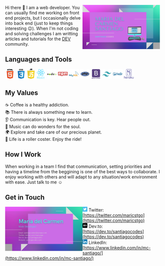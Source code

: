 <!--
**santiagocodes/santiagocodes** is a ✨ _special_ ✨ repository because its `README.md` (this file) appears on your GitHub profile.
# Maria del Carmen Santiago Betancourt - aka [santiagocodes](https://santiagocodes.com/)

Here are some ideas to get you started:

- 🔭 I’m currently working on ...
- 🌱 I’m currently learning ...
- 👯 I’m looking to collaborate on ...
- 🤔 I’m looking for help with ...
- 💬 Ask me about ...
- 📫 How to reach me: ...
- 😄 Pronouns: ...
- ⚡ Fun fact: ...

Icons: https://gist.github.com/rxaviers/7360908
Logo Icons: https://icon-icons.com/
-->

[<img align="right" width="50%" src="images/github-card.png" alt="santiagocodes presentation card" />](https://santiagocodes.com/)

Hi there :wave: I am a web developer. You can usually find me working on front end projects, but I occasionally delve into back end (just to keep things interesting :wink:). When I'm not coding and solving challenges I am writting articles and tutorials for the [DEV](https://dev.to/santiagocodes) community. 

## Languages and Tools

<img width="32px" src="images/html-logo-icon.png" alt="HTML logo" /> <img width="32px" src="images/css-logo-icon.png" alt="CSS logo" /> <img width="24px" src="images/js-logo-icon.png" alt="Javascript JS logo" /> <img width="32px" src="images/react-logo-icon.png" alt="React logo" /> <img width="32px" src="images/nodejs-logo-icon.png" alt="Node logo" /> <img width="32px" src="images/npm-logo-icon.png" alt="NPM logo" /> <img width="32px" src="images/mysql-logo-icon.png" alt="MySQL logo" /> <img width="32px" src="images/php-logo-icon.png" alt="PHP logo" /> <img width="32px" src="images/bootstrap-logo-icon.png" alt="Bootstrap logo" /> <img width="32px" src="images/tailwind-logo-icon.png" alt="Tailwind logo" /> <img width="32px" src="images/trello-logo-icon.png" alt="Trello logo" /> <img width="32px" src="images/heroku-logo-icon.png" alt="Heroku logo" />

## My Values

:coffee: Coffee is a healthy addiction. <br />
:books: There is always something new to learn. <br />
:ear: Communication is key. Hear people out. <br />
:musical_note: Music can do wonders for the soul. <br />
:earth_africa: Explore and take care of our precious planet. <br />
:roller_coaster: Life is a roller coster. Enjoy the ride!

## How I Work

When working in a team I find that communication, setting priorities and having a timeline from the beggining is one of the best ways to collaborate. I enjoy working with others and will adapt to any situation/work environment with ease. Just talk to me :relaxed:

## Get in Touch

<img align="left" width="50%" src="images/github-card-back.png" alt="santiagocodes presentation card" />

<img width="16px" src="images/twitter-logo-icon.png" alt="Twitter logo" /> Twitter: [https://twitter.com/maricstgo](https://twitter.com/maricstgo) <br />
<img width="16px" src="images/dev-logo-icon.png" alt="Dev.to logo" /> Dev.to: [https://dev.to/santiagocodes](https://dev.to/santiagocodes) <br />
<img width="16px" src="images/linkedin-logo-icon.png" alt="Linkedin logo" /> LinkedIn: [https://www.linkedin.com/in/mc-santiago/](https://www.linkedin.com/in/mc-santiago/) <br />


